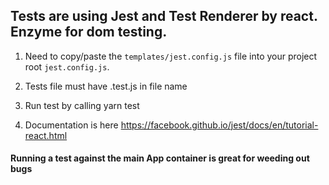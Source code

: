 ## Tests are using Jest and Test Renderer by react. Enzyme for dom testing.

1. Need to copy/paste the `templates/jest.config.js` file into your project root `jest.config.js`.

1. Tests file must have .test.js in file name
2. Run test by calling yarn test
3. Documentation is here https://facebook.github.io/jest/docs/en/tutorial-react.html


#### Running a test against the main App container is great for weeding out bugs 

